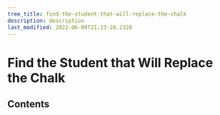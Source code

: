 ```yaml
---
tree_title: find-the-student-that-will-replace-the-chalk
description: description
last_modified: 2022-06-09T21:23:28.2328
---
```


# Find the Student that Will Replace the Chalk

## Contents
